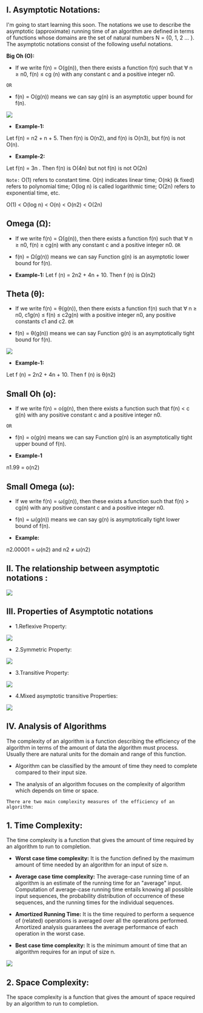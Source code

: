## I. Asymptotic Notations:

I'm going to start learning this soon.
The notations we use to describe the asymptotic (approximate) running time of an algorithm are defined in terms of functions whose domains are the set of natural numbers 
N = {0, 1, 2 ... }.  The asymptotic notations consist of the following useful notations.



**Big Oh (O):**

 * If we write f(n) = O(g(n)), then there exists a function f(n) such that ∀ n ≥ n0, f(n) ≤ cg (n) with any constant c and a positive integer n0. 

  ```OR```

 * f(n) = O(g(n)) means we can say g(n) is an asymptotic upper bound for f(n).


 ![](https://grdp.co/cdn-cgi/image/width=500,height=500,quality=50,f=auto/https://gs-blog-images.grdp.co/gate-exam/wp-content/uploads/2015/11/27032649/Big-0.png)

 * **Example-1:**

 Let f(n) = n2 + n + 5. Then f(n) is O(n2), and f(n) is O(n3), but f(n) is not O(n).


 * **Example-2:**

 Let f(n) =  3n . Then f(n) is O(4n) but not f(n) is not O(2n)

 ```Note:``` 
 O(1) refers to constant time. O(n) indicates linear time; O(nk) (k fixed) refers to polynomial time; O(log n) is called logarithmic time; O(2n) refers to exponential time, etc.


O(1) < O(log n) < O(n) < O(n2) < O(2n)


## Omega (Ω): 

* If we write f(n) = Ω(g(n)), then there exists a function f(n) such that ∀ n ≥ n0,  f(n) ≥ cg(n) with any constant c and a positive integer n0.   ```OR```

* f(n) = Ω(g(n)) means we can say Function g(n) is an asymptotic lower bound for f(n).


* **Example-1:** Let f (n) = 2n2 + 4n + 10. Then f (n) is Ω(n2)



## Theta (θ):


* If we write f(n) = θ(g(n)), then there exists a function f(n) such that ∀ n ≥ n0,  c1g(n) ≤ f(n) ≤ c2g(n) with a positive integer n0, any positive constants c1 and c2.   ```OR```

* f(n) = θ(g(n)) means we can say Function g(n) is an asymptotically tight bound for f(n).

![](https://grdp.co/cdn-cgi/image/width=500,height=500,quality=50,f=auto/https://gs-blog-images.grdp.co/gate-exam/wp-content/uploads/2015/11/27032649/Big-theta.png)


* **Example-1:**

Let f (n) = 2n2 + 4n + 10. Then f (n) is θ(n2)

## Small Oh (o):  

* If we write f(n) = o(g(n), then there exists a function such that f(n) < c g(n) with any positive constant c and a positive integer n0.

```OR```

* f(n) = o(g(n) means we can say Function g(n) is an asymptotically tight upper bound of f(n).

* **Example-1**

n1.99 = o(n2)

## Small Omega (ω): 

* If we write f(n) = ω(g(n)), then these exists a function such that f(n) > cg(n) with any positive constant c and a positive integer n0.

* f(n) = ω(g(n)) means we can say g(n) is asymptotically tight lower bound of f(n).

* **Example:**

n2.00001 = ω(n2) and n2 ≠ ω(n2)


## II. The relationship between asymptotic notations :

![](https://grdp.co/cdn-cgi/image/width=500,height=500,quality=50,f=auto/https://gs-blog-images.grdp.co/gate-exam/wp-content/uploads/2015/11/27032649/Relationships-complexities.png)


## III. Properties of Asymptotic notations

* 1.Reflexive Property:

![](https://upload.wikimedia.org/wikipedia/commons/0/0b/GreaterThanOrEqualTo.png)


* 2.Symmetric Property:


![](https://gs-blog-images.grdp.co/gate-exam/wp-content/uploads/2015/11/27032649/Symmetry.png)


* 3.Transitive Property:


![](https://grdp.co/cdn-cgi/image/width=500,height=500,quality=50,f=auto/https://gs-blog-images.grdp.co/gate-exam/wp-content/uploads/2015/11/27032649/Trasitivity.png)


* 4.Mixed asymptotic transitive Properties:


![](https://grdp.co/cdn-cgi/image/width=500,height=500,quality=50,f=auto/https://gs-blog-images.grdp.co/gate-exam/wp-content/uploads/2015/11/27032649/Other-properties.png)



## IV. Analysis of Algorithms

The complexity of an algorithm is a function describing the efficiency of the algorithm in terms of the amount of data the algorithm must process. Usually there are natural units for the domain and range of this function.

* Algorithm can be classified by the amount of time they need to complete compared to their input size.

* The analysis of an algorithm focuses on the complexity of algorithm which depends on time or space.



```There are two main complexity measures of the efficiency of an algorithm:```

## 1. Time Complexity: 

The time complexity is a function that gives the amount of time required by an algorithm to run to completion.

* **Worst case time complexity:** It is the function defined by the maximum amount of time needed by an algorithm for an input of size n.


* **Average case time complexity:** The average-case running time of an algorithm is an estimate of the running time for an "average" input. Computation of average-case running time entails knowing all possible input sequences, the probability distribution of occurrence of these sequences, and the running times for the individual sequences.

* **Amortized Running Time:** It is the time required to perform a sequence of (related) operations is averaged over all the operations performed.  Amortized analysis guarantees the average performance of each operation in the worst case.

* **Best case time complexity:** It is the minimum amount of time that an algorithm requires for an input of size n.  

![](https://he-s3.s3.amazonaws.com/media/uploads/c950295.png)


## 2. Space Complexity: 

The space complexity is a function that gives the amount of space required by an algorithm to run to completion.



